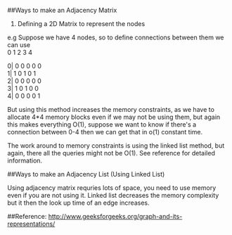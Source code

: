 ##Ways to make an Adjacency Matrix 
1. Defining a 2D Matrix to represent the nodes

e.g
Suppose we have 4 nodes, so to define connections between them we can use
<br>   0 1 2 3 4<br>

0| 0 0 0 0 0<br>
1| 1 0 1 0 1<br>
2| 0 0 0 0 0<br>
3| 1 0 1 0 0<br>
4| 0 0 0 0 1<br>

<p>But using this method increases the memory constraints, as we have to allocate 4*4 memory blocks
even if we may not be using them, but again this makes everything O(1), suppose we want to know if there's
a connection between 0-4 then we can get that in o(1) constant time. </p>

The work around to memory constraints is using the linked list method, but again, there all the queries
might not be O(1). See reference for detailed information. 


##Ways to make an Adjacency List (Using Linked List)
<p>Using adjacency matrix requries lots of space, you need to use memory even if you are not using it. Linked list decreases the memory complexity but it then the look up time of an edge increases. 


##Reference:
http://www.geeksforgeeks.org/graph-and-its-representations/
